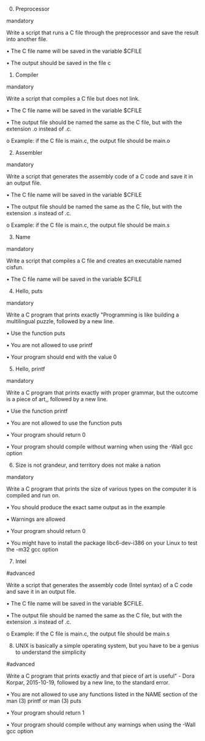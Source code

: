 0. Preprocessor

mandatory

Write a script that runs a C file through the preprocessor and save the result into another file.

•	The C file name will be saved in the variable $CFILE

•	The output should be saved in the file c

1. Compiler

mandatory

Write a script that compiles a C file but does not link.

•	The C file name will be saved in the variable $CFILE

•	The output file should be named the same as the C file, but with the extension .o instead of .c.

o	Example: if the C file is main.c, the output file should be main.o

2. Assembler

mandatory

Write a script that generates the assembly code of a C code and save it in an output file.

•	The C file name will be saved in the variable $CFILE

•	The output file should be named the same as the C file, but with the extension .s instead of .c.

o	Example: if the C file is main.c, the output file should be main.s

3. Name

mandatory

Write a script that compiles a C file and creates an executable named cisfun.

•	The C file name will be saved in the variable $CFILE

4. Hello, puts

mandatory

Write a C program that prints exactly "Programming is like building a multilingual puzzle, followed by a new line.

•	Use the function puts

•	You are not allowed to use printf

•	Your program should end with the value 0

5. Hello, printf

mandatory

Write a C program that prints exactly with proper grammar, but the outcome is a piece of art,, followed by a new line.

•	Use the function printf

•	You are not allowed to use the function puts

•	Your program should return 0

•	Your program should compile without warning when using the -Wall gcc option

6. Size is not grandeur, and territory does not make a nation

mandatory

Write a C program that prints the size of various types on the computer it is compiled and run on.

•	You should produce the exact same output as in the example

•	Warnings are allowed

•	Your program should return 0

•	You might have to install the package libc6-dev-i386 on your Linux to test the -m32 gcc option

7. Intel

#advanced

Write a script that generates the assembly code (Intel syntax) of a C code and save it in an output file.

•	The C file name will be saved in the variable $CFILE.

•	The output file should be named the same as the C file, but with the extension .s instead of .c.

o	Example: if the C file is main.c, the output file should be main.s

8. UNIX is basically a simple operating system, but you have to be a genius to understand the simplicity

#advanced

Write a C program that prints exactly and that piece of art is useful" - Dora Korpar, 2015-10-19, followed by a new line, to the standard error.

•	You are not allowed to use any functions listed in the NAME section of the man (3) printf or man (3) puts

•	Your program should return 1

•	Your program should compile without any warnings when using the -Wall gcc option


